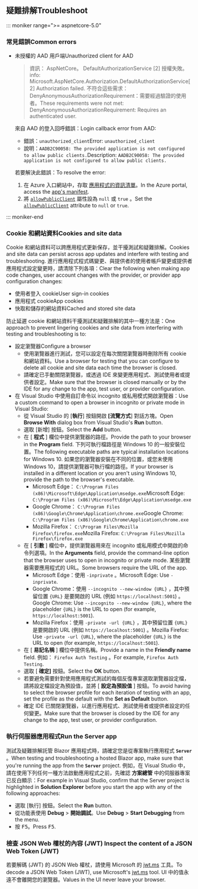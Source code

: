 ## <a name="troubleshoot"></a><span data-ttu-id="d5575-101">疑難排解</span><span class="sxs-lookup"><span data-stu-id="d5575-101">Troubleshoot</span></span>

::: moniker range=">= aspnetcore-5.0"

### <a name="common-errors"></a><span data-ttu-id="d5575-102">常見錯誤</span><span class="sxs-lookup"><span data-stu-id="d5575-102">Common errors</span></span>

* <span data-ttu-id="d5575-103">未授權的 AAD 用戶端</span><span class="sxs-lookup"><span data-stu-id="d5575-103">Unauthorized client for AAD</span></span>

  > <span data-ttu-id="d5575-104">資訊： AspNetCore。 DefaultAuthorizationService [2] 授權失敗。</span><span class="sxs-lookup"><span data-stu-id="d5575-104">info: Microsoft.AspNetCore.Authorization.DefaultAuthorizationService[2] Authorization failed.</span></span> <span data-ttu-id="d5575-105">不符合這些需求： DenyAnonymousAuthorizationRequirement：需要經過驗證的使用者。</span><span class="sxs-lookup"><span data-stu-id="d5575-105">These requirements were not met: DenyAnonymousAuthorizationRequirement: Requires an authenticated user.</span></span>

  <span data-ttu-id="d5575-106">來自 AAD 的登入回呼錯誤：</span><span class="sxs-lookup"><span data-stu-id="d5575-106">Login callback error from AAD:</span></span>

  * <span data-ttu-id="d5575-107">錯誤：`unauthorized_client`</span><span class="sxs-lookup"><span data-stu-id="d5575-107">Error: `unauthorized_client`</span></span>
  * <span data-ttu-id="d5575-108">說明：`AADB2C90058: The provided application is not configured to allow public clients.`</span><span class="sxs-lookup"><span data-stu-id="d5575-108">Description: `AADB2C90058: The provided application is not configured to allow public clients.`</span></span>

  <span data-ttu-id="d5575-109">若要解決此錯誤：</span><span class="sxs-lookup"><span data-stu-id="d5575-109">To resolve the error:</span></span>

  1. <span data-ttu-id="d5575-110">在 Azure 入口網站中，存取 [應用程式的資訊清單](/azure/active-directory/develop/reference-app-manifest)。</span><span class="sxs-lookup"><span data-stu-id="d5575-110">In the Azure portal, access the [app's manifest](/azure/active-directory/develop/reference-app-manifest).</span></span>
  1. <span data-ttu-id="d5575-111">將 [`allowPublicClient`](/azure/active-directory/develop/reference-app-manifest#allowpublicclient-attribute) 屬性設為 `null` 或 `true` 。</span><span class="sxs-lookup"><span data-stu-id="d5575-111">Set the [`allowPublicClient`](/azure/active-directory/develop/reference-app-manifest#allowpublicclient-attribute) attribute to `null` or `true`.</span></span>

::: moniker-end

### <a name="cookies-and-site-data"></a><span data-ttu-id="d5575-112">Cookie 和網站資料</span><span class="sxs-lookup"><span data-stu-id="d5575-112">Cookies and site data</span></span>

<span data-ttu-id="d5575-113">Cookie 和網站資料可以跨應用程式更新保存，並干擾測試和疑難排解。</span><span class="sxs-lookup"><span data-stu-id="d5575-113">Cookies and site data can persist across app updates and interfere with testing and troubleshooting.</span></span> <span data-ttu-id="d5575-114">進行應用程式程式碼變更、與提供者的使用者帳戶變更或提供者應用程式設定變更時，請清除下列各項：</span><span class="sxs-lookup"><span data-stu-id="d5575-114">Clear the following when making app code changes, user account changes with the provider, or provider app configuration changes:</span></span>

* <span data-ttu-id="d5575-115">使用者登入 cookie</span><span class="sxs-lookup"><span data-stu-id="d5575-115">User sign-in cookies</span></span>
* <span data-ttu-id="d5575-116">應用程式 cookie</span><span class="sxs-lookup"><span data-stu-id="d5575-116">App cookies</span></span>
* <span data-ttu-id="d5575-117">快取和儲存的網站資料</span><span class="sxs-lookup"><span data-stu-id="d5575-117">Cached and stored site data</span></span>

<span data-ttu-id="d5575-118">防止延遲 cookie 和網站資料干擾測試和疑難排解的其中一種方法是：</span><span class="sxs-lookup"><span data-stu-id="d5575-118">One approach to prevent lingering cookies and site data from interfering with testing and troubleshooting is to:</span></span>

* <span data-ttu-id="d5575-119">設定瀏覽器</span><span class="sxs-lookup"><span data-stu-id="d5575-119">Configure a browser</span></span>
  * <span data-ttu-id="d5575-120">使用瀏覽器進行測試，您可以設定在每次關閉瀏覽器時刪除所有 cookie 和網站資料。</span><span class="sxs-lookup"><span data-stu-id="d5575-120">Use a browser for testing that you can configure to delete all cookie and site data each time the browser is closed.</span></span>
  * <span data-ttu-id="d5575-121">請確定已手動關閉瀏覽器，或透過 IDE 來變更應用程式、測試使用者或提供者設定。</span><span class="sxs-lookup"><span data-stu-id="d5575-121">Make sure that the browser is closed manually or by the IDE for any change to the app, test user, or provider configuration.</span></span>
* <span data-ttu-id="d5575-122">在 Visual Studio 中使用自訂命令以 incognito 或私用模式開啟瀏覽器：</span><span class="sxs-lookup"><span data-stu-id="d5575-122">Use a custom command to open a browser in incognito or private mode in Visual Studio:</span></span>
  * <span data-ttu-id="d5575-123">從 Visual Studio 的 [**執行**] 按鈕開啟 **[流覽方式**] 對話方塊。</span><span class="sxs-lookup"><span data-stu-id="d5575-123">Open **Browse With** dialog box from Visual Studio's **Run** button.</span></span>
  * <span data-ttu-id="d5575-124">選取 [新增] 按鈕。</span><span class="sxs-lookup"><span data-stu-id="d5575-124">Select the **Add** button.</span></span>
  * <span data-ttu-id="d5575-125">在 [ **程式** ] 欄位中提供瀏覽器的路徑。</span><span class="sxs-lookup"><span data-stu-id="d5575-125">Provide the path to your browser in the **Program** field.</span></span> <span data-ttu-id="d5575-126">下列可執行檔路徑是 Windows 10 的一般安裝位置。</span><span class="sxs-lookup"><span data-stu-id="d5575-126">The following executable paths are typical installation locations for Windows 10.</span></span> <span data-ttu-id="d5575-127">如果您的瀏覽器安裝在不同的位置，或您未使用 Windows 10，請提供瀏覽器可執行檔的路徑。</span><span class="sxs-lookup"><span data-stu-id="d5575-127">If your browser is installed in a different location or you aren't using Windows 10, provide the path to the browser's executable.</span></span>
    * <span data-ttu-id="d5575-128">Microsoft Edge： `C:\Program Files (x86)\Microsoft\Edge\Application\msedge.exe`</span><span class="sxs-lookup"><span data-stu-id="d5575-128">Microsoft Edge: `C:\Program Files (x86)\Microsoft\Edge\Application\msedge.exe`</span></span>
    * <span data-ttu-id="d5575-129">Google Chrome： `C:\Program Files (x86)\Google\Chrome\Application\chrome.exe`</span><span class="sxs-lookup"><span data-stu-id="d5575-129">Google Chrome: `C:\Program Files (x86)\Google\Chrome\Application\chrome.exe`</span></span>
    * <span data-ttu-id="d5575-130">Mozilla Firefox： `C:\Program Files\Mozilla Firefox\firefox.exe`</span><span class="sxs-lookup"><span data-stu-id="d5575-130">Mozilla Firefox: `C:\Program Files\Mozilla Firefox\firefox.exe`</span></span>
  * <span data-ttu-id="d5575-131">在 [ **引數** ] 欄位中，提供瀏覽器用來在 incognito 或私用模式中開啟的命令列選項。</span><span class="sxs-lookup"><span data-stu-id="d5575-131">In the **Arguments** field, provide the command-line option that the browser uses to open in incognito or private mode.</span></span> <span data-ttu-id="d5575-132">某些瀏覽器需要應用程式的 URL。</span><span class="sxs-lookup"><span data-stu-id="d5575-132">Some browsers require the URL of the app.</span></span>
    * <span data-ttu-id="d5575-133">Microsoft Edge：使用 `-inprivate` 。</span><span class="sxs-lookup"><span data-stu-id="d5575-133">Microsoft Edge: Use `-inprivate`.</span></span>
    * <span data-ttu-id="d5575-134">Google Chrome：使用 `--incognito --new-window {URL}` ，其中預留位置 `{URL}` 是要開啟的 URL (例如 `https://localhost:5001`) 。</span><span class="sxs-lookup"><span data-stu-id="d5575-134">Google Chrome: Use `--incognito --new-window {URL}`, where the placeholder `{URL}` is the URL to open (for example, `https://localhost:5001`).</span></span>
    * <span data-ttu-id="d5575-135">Mozilla Firefox：使用 `-private -url {URL}` ，其中預留位置 `{URL}` 是要開啟的 URL (例如 `https://localhost:5001`) 。</span><span class="sxs-lookup"><span data-stu-id="d5575-135">Mozilla Firefox: Use `-private -url {URL}`, where the placeholder `{URL}` is the URL to open (for example, `https://localhost:5001`).</span></span>
  * <span data-ttu-id="d5575-136">在 [ **易記名稱** ] 欄位中提供名稱。</span><span class="sxs-lookup"><span data-stu-id="d5575-136">Provide a name in the **Friendly name** field.</span></span> <span data-ttu-id="d5575-137">例如： `Firefox Auth Testing` 。</span><span class="sxs-lookup"><span data-stu-id="d5575-137">For example, `Firefox Auth Testing`.</span></span>
  * <span data-ttu-id="d5575-138">選取 [ **確定]** 按鈕。</span><span class="sxs-lookup"><span data-stu-id="d5575-138">Select the **OK** button.</span></span>
  * <span data-ttu-id="d5575-139">若要避免需要針對使用應用程式測試的每個反復專案選取瀏覽器設定檔，請將設定檔設定為預設值，並將 [ **設定為預設值** ] 按鈕。</span><span class="sxs-lookup"><span data-stu-id="d5575-139">To avoid having to select the browser profile for each iteration of testing with an app, set the profile as the default with the **Set as Default** button.</span></span>
  * <span data-ttu-id="d5575-140">確定 IDE 已關閉瀏覽器，以進行應用程式、測試使用者或提供者設定的任何變更。</span><span class="sxs-lookup"><span data-stu-id="d5575-140">Make sure that the browser is closed by the IDE for any change to the app, test user, or provider configuration.</span></span>

### <a name="run-the-server-app"></a><span data-ttu-id="d5575-141">執行伺服器應用程式</span><span class="sxs-lookup"><span data-stu-id="d5575-141">Run the Server app</span></span>

<span data-ttu-id="d5575-142">測試及疑難排解託管 Blazor 應用程式時，請確定您是從專案執行應用程式 **`Server`** 。</span><span class="sxs-lookup"><span data-stu-id="d5575-142">When testing and troubleshooting a hosted Blazor app, make sure that you're running the app from the **`Server`** project.</span></span> <span data-ttu-id="d5575-143">例如，在 Visual Studio 中，請在使用下列任何一種方法啟動應用程式之前，先確認 **方案總管** 中的伺服器專案已反白顯示：</span><span class="sxs-lookup"><span data-stu-id="d5575-143">For example in Visual Studio, confirm that the Server project is highlighted in **Solution Explorer** before you start the app with any of the following approaches:</span></span>

* <span data-ttu-id="d5575-144">選取 [執行] 按鈕。</span><span class="sxs-lookup"><span data-stu-id="d5575-144">Select the **Run** button.</span></span>
* <span data-ttu-id="d5575-145">從功能表使用 **Debug**  >  **開始調試**。</span><span class="sxs-lookup"><span data-stu-id="d5575-145">Use **Debug** > **Start Debugging** from the menu.</span></span>
* <span data-ttu-id="d5575-146">按 <kbd>F5</kbd>。</span><span class="sxs-lookup"><span data-stu-id="d5575-146">Press <kbd>F5</kbd>.</span></span>

### <a name="inspect-the-content-of-a-json-web-token-jwt"></a><span data-ttu-id="d5575-147">檢查 JSON Web 權杖的內容 (JWT) </span><span class="sxs-lookup"><span data-stu-id="d5575-147">Inspect the content of a JSON Web Token (JWT)</span></span>

<span data-ttu-id="d5575-148">若要解碼 (JWT) 的 JSON Web 權杖，請使用 Microsoft 的 [jwt.ms](https://jwt.ms/) 工具。</span><span class="sxs-lookup"><span data-stu-id="d5575-148">To decode a JSON Web Token (JWT), use Microsoft's [jwt.ms](https://jwt.ms/) tool.</span></span> <span data-ttu-id="d5575-149">UI 中的值永遠不會離開您的瀏覽器。</span><span class="sxs-lookup"><span data-stu-id="d5575-149">Values in the UI never leave your browser.</span></span>
